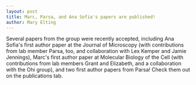 ```yaml
---
layout: post
title: Marc, Parsa, and Ana Sofia's papers are published!
author: Mary Elting
---
```


Several papers from the group were recently accepted, including Ana Sofia's first author paper at the Journal of Microscopy (with contributions from lab member Parsa, too, and collaboration with Lex Kemper and Jamie Jennings), Marc's first author paper at Molecular Biology of the Cell (with contributions from lab members Grant and Elizabeth, and a collaboration with the Ohi group), and two first author papers from Parsa! Check them out on the publications tab.
